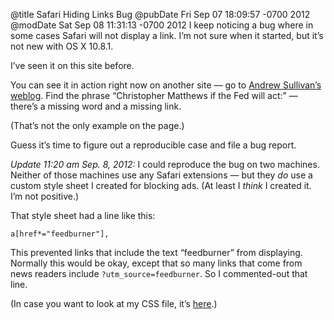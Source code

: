 @title Safari Hiding Links Bug
@pubDate Fri Sep 07 18:09:57 -0700 2012
@modDate Sat Sep 08 11:31:13 -0700 2012
I keep noticing a bug where in some cases Safari will not display a link. I’m not sure when it started, but it’s not new with OS X 10.8.1.

I’ve seen it on this site before.

You can see it in action right now on another site — go to <a href="http://andrewsullivan.thedailybeast.com">Andrew Sullivan’s weblog</a>. Find the phrase “Christopher Matthews if the Fed will act:” — there’s a missing word and a missing link.

(That’s not the only example on the page.)

Guess it’s time to figure out a reproducible case and file a bug report.

<i>Update 11:20 am Sep. 8, 2012:</i> I could reproduce the bug on two machines. Neither of those machines use any Safari extensions — but they <i>do</i> use a custom style sheet I created for blocking ads. (At least I <em>think</em> I created it. I’m not positive.)

That style sheet had a line like this:

<code>a[href*="feedburner"],</code>

This prevented links that include the text “feedburner” from displaying. Normally this would be okay, except that so many links that come from news readers include <code>?utm_source=feedburner</code>. So I commented-out that line.

(In case you want to look at my CSS file, it’s <a href="http://ranchero.com/downloads/adBlocking.css">here</a>.)

